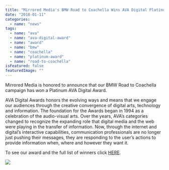 ```yaml
---
title: "Mirrored Media's BMW Road to Coachella Wins AVA Digital Platinum Award"
date: "2018-01-11"
categories: 
  - name: "news"
tags: 
  - name: "ava"
  - name: "ava-digital-award"
  - name: "award"
  - name: "bmw"
  - name: "coachella"
  - name: "platinum-award"
  - name: "road-to-coachella"
isFeatured: false
featuredImage: ""
---
```


Mirrored Media is honored to announce that our BMW Road to Coachella campaign has won a Platinum AVA Digital Award.

AVA Digital Awards honors the evolving ways and means that we engage our audiences through the creative convergence of digital arts, technology and information. The foundation for the Awards began in 1994 as a celebration of the audio-visual arts. Over the years, AVA’s categories changed to recognize the expanding role that digital media and the web were playing in the transfer of information. Now, through the internet and digital’s interactive capabilities, communication professionals are no longer just pushing their messages, they are responding to the user’s actions to provide information when, where and however they want it.

To see our award and the full list of winners click [HERE](https://enter.avaawards.com/winners/#/platinum/2018).

![](http://www.mirroredmedia.com/wp-content/uploads/2018/01/75c756b0d96211e7a115499f4d44d662_BMW-One-Sheet-w_-Logos-r01-1024x690.jpg)
